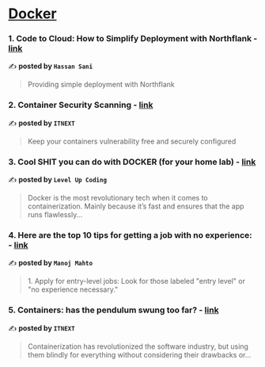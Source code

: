 
<h1><a href=https://medium.com/tag/docker/recommended target="_blank" rel="noopener noreferrer">Docker</a></h1>
<h3>1. Code to Cloud: How to Simplify Deployment with Northflank - <a href="https://medium.com/@iNidAName/code-to-cloud-how-to-simplify-deployment-with-northflank-18e16ca221d6" target="_blank" rel="noopener noreferrer">link</a></h3>

✍️ **posted by `Hassan Sani`**

<blockquote>Providing simple deployment with Northflank</blockquote>

<h3>2. Container Security Scanning - <a href="https://medium.com/itnext/container-security-scanning-f16b438db58d" target="_blank" rel="noopener noreferrer">link</a></h3>

✍️ **posted by `ITNEXT`**

<blockquote>Keep your containers vulnerability free and securely configured</blockquote>

<h3>3. Cool SHIT you can do with DOCKER (for your home lab) - <a href="https://medium.com/gitconnected/cool-shit-you-can-do-with-docker-for-your-home-lab-af857dfc206d" target="_blank" rel="noopener noreferrer">link</a></h3>

✍️ **posted by `Level Up Coding`**

<blockquote>Docker is the most revolutionary tech when it comes to containerization. Mainly because it’s fast and ensures that the app runs flawlessly…</blockquote>

<h3>4. Here are the top 10 tips for getting a job with no experience: - <a href="https://medium.com/@Manoj_7355/here-are-the-top-10-tips-for-getting-a-job-with-no-experience-be3a92ca3fec" target="_blank" rel="noopener noreferrer">link</a></h3>

✍️ **posted by `Manoj Mahto`**

<blockquote>1. Apply for entry-level jobs: Look for those labeled "entry level" or "no experience necessary."</blockquote>

<h3>5. Containers: has the pendulum swung too far? - <a href="https://medium.com/itnext/containers-has-the-pendulum-swung-too-far-208ad02a6b42" target="_blank" rel="noopener noreferrer">link</a></h3>

✍️ **posted by `ITNEXT`**

<blockquote>Containerization has revolutionized the software industry, but using them blindly for everything without considering their drawbacks or…</blockquote>

